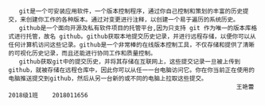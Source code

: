        git是一个可安装应用软件，一个版本控制程序，通过你自己控制和策划的丰富的历史提交，来创建你工作的各种版本。通过对变更进行注释，以创建一个易于遍历的系统历史。
       github是一个面向开源及私有软件项目的托管平台,因为只支持 git 作为唯一的版本库格式进行托管，故名 github。github获取本地提交历史记录，并进行远程存储，以便你可以从任何计算机访问这些记录。github是一个非常棒的在线版本控制工具，不仅存储和提供了清晰的可视化历史记录，而且还能进行协同工作和质量控制。
       github获取git中的提交历史，并将其存储在互联网上，这些提交记录一旦被上传到 github，就被存储在远程仓库中，因此你可以从任一一台电脑访问它。你在你当前正在使用的电脑推送提交到github，然后从另一台新的或不同的电脑上拉取这些提交。
                                                                    王艳蕾    2018级1班    2018011656
